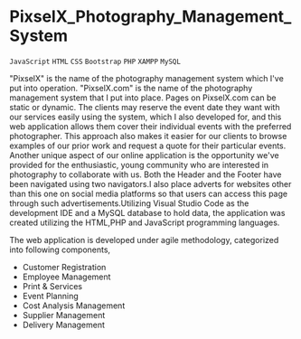 # PixselX_Photography_Management_System
`JavaScript` `HTML` `CSS` `Bootstrap` `PHP` `XAMPP` `MySQL`

"PixselX" is the name of the photography management system which I've put into operation.
"PixselX.com" is the name of the photography management system that I put into place. Pages on PixselX.com can be static or dynamic. 
The clients may reserve the event date they want with our services easily using the system, which I also developed for, 
and this web application allows them cover their individual events with the preferred photographer. 
This approach also makes it easier for our clients to browse examples of our prior work and request a quote for their particular events. 
Another unique aspect of our online application is the opportunity we've provided for the enthusiastic, young community who are interested in photography to collaborate with us.
Both the Header and the Footer have been navigated using two navigators.I also place adverts for websites other than this one on social media
platforms so that users can access 
this page through such advertisements.Utilizing Visual Studio Code as the development IDE and a MySQL database to hold data, the application was created utilizing 
the HTML,PHP and JavaScript programming languages.

The web application is developed under agile methodology, categorized into following components,

- Customer Registration
- Employee Management
- Print & Services
- Event Planning
- Cost Analysis Management
- Supplier Management
- Delivery Management

